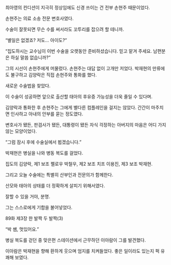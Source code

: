 최아영의 컨디션이 지극히 정상임에도 신경 쓰이는 건 전부 손현주 때문이었다.

손현주는 의료 소송 전문 변호사였다.

수술이 잘못되면 무슨 수를 써서라도 꼬투리를 잡으려 할 테니까.

“별일은 없겠죠? 저도… 아이도?”

“집도하시는 교수님이 이번 수술을 오랫동안 준비하셨습니다. 믿고 맡겨 주세요. 남편분은 하실 말씀 없습니까?”

그의 시선이 손현주에게 머물렀다. 손현주는 대답 없이 고개만 저었다. 박재현의 만류에도 불구하고 김양락은 직접 손현주와 통화를 했다.

새로운 수술법을 찾았다.

이 수술이 성공하면 앞으로 출산할 태아의 후유증 가능성을 더욱 줄일 수 있다며.

김양락과 통화한 후 손현주는 그에게 별다른 컴플레인을 걸지는 않았다. 간간이 마주치면 인사하고 아내의 안부를 묻는 정도였다.

변호사가 됐든, 판검사가 됐든, 대통령이 됐든 자식 걱정하는 아버지의 마음은 어디 가지 않는 모양이었다.

“그럼 잠시 후에 수술실에서 뵙겠습니다.”

박재현은 병실을 나와 병동 복도를 걸었다.

집도의 김양락, 제1 보조 펠로우 박철우, 제2 보조 치프 이용진, 제3 보조 박재현.

그리고 오늘 수술에는 특별히 산부인과 전문의가 함께한다.

산모와 태아의 상태를 더 정확하게 살피기 위해서였다.

잘할 수 있을 거야, 분명.

그는 스스로에게 기합을 불어넣었다.

89화 제3장 한 발짝 두 발짝(3)

“박 쌤, 멋있어요.”

병실 복도를 걷던 중 맞은편 스테이션에서 근무하던 이아람이 그를 발견했다.

이아람은 박재현을 향해 환하게 웃으며 엄지를 치켜들었다. 좋은 일이라도 있는지 퍽 유쾌해 보였다.